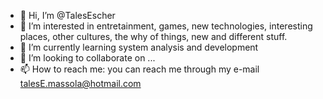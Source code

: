 - 👋 Hi, I’m @TalesEscher
- 👀 I’m interested in entretainment, games, new technologies, interesting places, other cultures, the why of things, new and different stuff.
- 🌱 I’m currently learning system analysis and development
- 💞️ I’m looking to collaborate on ...
- 📫 How to reach me: you can reach me through my e-mail talesE.massola@hotmail.com

<!---
TalesEscher/TalesEscher is a ✨ special ✨ repository because its `README.md` (this file) appears on your GitHub profile.
You can click the Preview link to take a look at your changes.
--->
